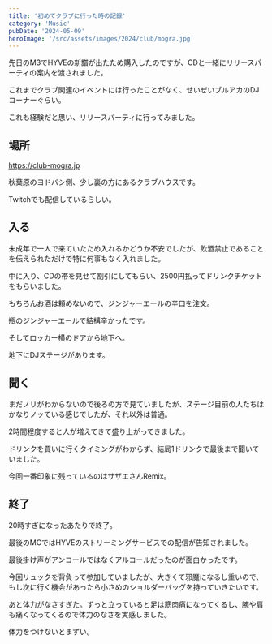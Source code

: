 ```yaml
---
title: '初めてクラブに行った時の記録'
category: 'Music'
pubDate: '2024-05-09'
heroImage: '/src/assets/images/2024/club/mogra.jpg'
---
```


先日のM3でHYVEの新譜が出たため購入したのですが、CDと一緒にリリースパーティの案内を渡されました。

これまでクラブ関連のイベントには行ったことがなく、せいぜいブルアカのDJコーナーぐらい。

これも経験だと思い、リリースパーティに行ってみました。

## 場所

https://club-mogra.jp

秋葉原のヨドバシ側、少し裏の方にあるクラブハウスです。

Twitchでも配信しているらしい。

## 入る

未成年で一人で来ていたため入れるかどうか不安でしたが、飲酒禁止であることを伝えられただけで特に何事もなく入れました。

中に入り、CDの帯を見せて割引にしてもらい、2500円払ってドリンクチケットをもらいました。

もちろんお酒は頼めないので、ジンジャーエールの辛口を注文。

瓶のジンジャーエールで結構辛かったです。

そしてロッカー横のドアから地下へ。

地下にDJステージがあります。

## 聞く

まだノリがわからないので後ろの方で見ていましたが、ステージ目前の人たちはかなりノッている感じでしたが、それ以外は普通。

2時間程度すると人が増えてきて盛り上がってきました。

ドリンクを買いに行くタイミングがわからず、結局1ドリンクで最後まで聞いていました。

今回一番印象に残っているのはサザエさんRemix。

## 終了

20時すぎになったあたりで終了。

最後のMCではHYVEのストリーミングサービスでの配信が告知されました。

最後掛け声がアンコールではなくアルコールだったのが面白かったです。

今回リュックを背負って参加していましたが、大きくて邪魔になるし重いので、もし次に行く機会があったら小さめのショルダーバッグを持っていきたいです。

あと体力がなさすぎた。ずっと立っていると足は筋肉痛になってくるし、腕や肩も痛くなってくるので体力のなさを実感しました。

体力をつけないとまずい。
